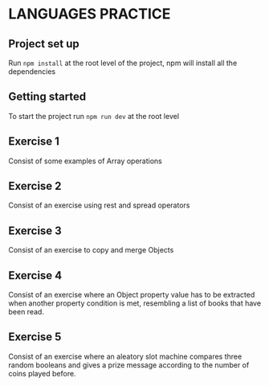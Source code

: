 # LANGUAGES PRACTICE

## Project set up

Run `npm install` at the root level of the project, npm will install all the dependencies

## Getting started

To start the project run `npm run dev` at the root level

## Exercise 1

Consist of some examples of Array operations

## Exercise 2

Consist of an exercise using rest and spread operators

## Exercise 3

Consist of an exercise to copy and merge Objects

## Exercise 4

Consist of an exercise where an Object property value has to be extracted when another property condition is met, resembling a list of books that have been read.

## Exercise 5

Consist of an exercise where an aleatory slot machine compares three random booleans and gives a prize message according to the number of coins played before.